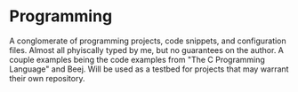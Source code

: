 # Programming

A conglomerate of programming projects, code snippets, and configuration files. Almost all phyiscally typed by me, but no guarantees on the author. A couple examples being the code examples from "The C Programming Language" and Beej.
Will be used as a testbed for projects that may warrant their own repository.
